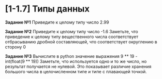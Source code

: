 # [1-1.7] Типы данных

__Задание №1__
    Приведите к целому типу число 2.99

__Задание №2__
    Приведите к целому типу число -1.6
    Заметьте, что приведение к целому типу вещественного числа соответствует отбрасыванию дробной составляющей, что соответствует округлению в сторону 0

__Задание №3__
    Вычислите в python значение выражения
    9 ** 19 - int(float(9 ** 19))
    Заметьте, что используется одно и то же число, но результат получается не нулевой. Это показывает различие хранения большого числа в целочисленном типе и типе с плавающей точкой.

